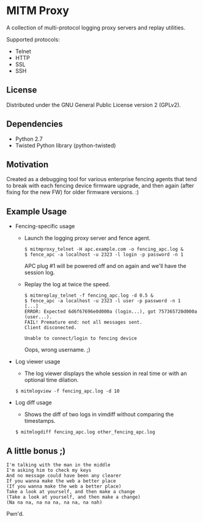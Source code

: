 MITM Proxy
==========
A collection of multi-protocol logging proxy servers and replay utilities.

Supported protocols:
  * Telnet
  * HTTP
  * SSL
  * SSH

License
-------
Distributed under the GNU General Public License version 2 (GPLv2).

Dependencies
------------
* Python 2.7
* Twisted Python library (python-twisted)

Motivation
----------
Created as a debugging tool for various enterprise fencing agents that tend
to break with each fencing device firmware upgrade, and then again (after
fixing for the new FW) for older firmware versions. :)

Example Usage
-------------
* Fencing-specific usage
  * Launch the logging proxy server and fence agent.

    ```
    $ mitmproxy_telnet -H apc.example.com -o fencing_apc.log &
    $ fence_apc -a localhost -u 2323 -l login -p password -n 1
    ```

    APC plug #1 will be powered off and on again and we'll have the session log.
  
  * Replay the log at twice the speed.

    ```
    $ mitmreplay_telnet -f fencing_apc.log -d 0.5 &
    $ fence_apc -a localhost -u 2323 -l user -p password -n 1
    [...]
    ERROR: Expected 6d6f67696e0d000a (login...), got 757365720d000a (user...).
    FAIL! Premature end: not all messages sent.
    Client disconected.

    Unable to connect/login to fencing device
    ```

    Oops, wrong username. ;)

* Log viewer usage
  * The log viewer displays the whole session in real time or with an optional time dilation.
  
  ```
  $ mitmlogview -f fencing_apc.log -d 10
  ```

* Log diff usage
  * Shows the diff of two logs in vimdiff without comparing the timestamps.

  ```
  $ mitmlogdiff fencing_apc.log other_fencing_apc.log
  ```


A little bonus ;)
-----------------

```
I'm talking with the man in the middle
I'm asking him to check my keys
And no message could have been any clearer
If you wanna make the web a better place
(If you wanna make the web a better place)
Take a look at yourself, and then make a change
(Take a look at yourself, and then make a change)
(Na na na, na na na, na na, na nah)
```

Pwn'd.
